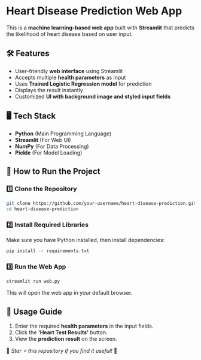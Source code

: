 # Heart Disease Prediction Web App

This is a **machine learning-based web app** built with **Streamlit** that predicts the likelihood of heart disease based on user input.

## 🛠 Features

- User-friendly **web interface** using Streamlit
- Accepts multiple **health parameters** as input
- Uses  **Trained Logistic Regression model** for prediction
- Displays the result instantly
- Customized **UI with background image and styled input fields**

## 🖥 Tech Stack

- **Python** (Main Programming Language)
- **Streamlit** (For Web UI)
- **NumPy** (For Data Processing)
- **Pickle** (For Model Loading)

## 🚀 How to Run the Project

### 1️⃣ Clone the Repository

```sh
git clone https://github.com/your-username/heart-disease-prediction.git
cd heart-disease-prediction
```

### 2️⃣ Install Required Libraries

Make sure you have Python installed, then install dependencies:

```sh
pip install -r requirements.txt
```

### 3️⃣ Run the Web App

```sh
streamlit run web.py
```

This will open the web app in your default browser.

## 📜 Usage Guide

1. Enter the required **health parameters** in the input fields.
2. Click the **'Heart Test Results'** button.
3. View the **prediction result** on the screen.


📢 *Star ⭐ this repository if you find it useful!* 🎉

